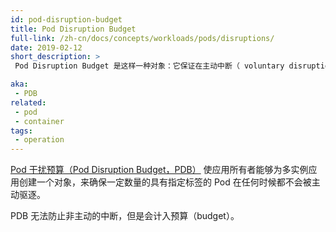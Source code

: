```yaml
---
id: pod-disruption-budget
title: Pod Disruption Budget
full-link: /zh-cn/docs/concepts/workloads/pods/disruptions/
date: 2019-02-12
short_description: >
 Pod Disruption Budget 是这样一种对象：它保证在主动中断（ voluntary disruptions）时，多实例应用的 {{< glossary_tooltip text="Pod" term_id="pod" >}} 不会少于一定的数量。

aka:
 - PDB
related:
 - pod
 - container
tags:
 - operation
---
```


<!--
---
id: pod-disruption-budget
title: Pod Disruption Budget
full-link: /docs/concepts/workloads/pods/disruptions/
date: 2019-02-12
short_description: >
 An object that limits the number of {{< glossary_tooltip text="Pods" term_id="pod" >}} of a replicated application, that are down simultaneously from voluntary disruptions.

aka:
 - PDB
related:
 - pod
 - container
tags:
 - operation
---
-->

<!--
 A [Pod Disruption Budget](/docs/concepts/workloads/pods/disruptions/) allows an 
 application owner to create an object for a replicated application, that ensures
 a certain number or percentage of Pods with an assigned label will not be voluntarily
 evicted at any point in time.

 Involuntary disruptions cannot be prevented by PDBs; however they 
 do count against the budget.
-->
 [Pod 干扰预算（Pod Disruption Budget，PDB）](/zh-cn/docs/concepts/workloads/pods/disruptions/)
 使应用所有者能够为多实例应用创建一个对象，来确保一定数量的具有指定标签的 Pod 在任何时候都不会被主动驱逐。
 <!--more--> 
PDB 无法防止非主动的中断，但是会计入预算（budget）。
